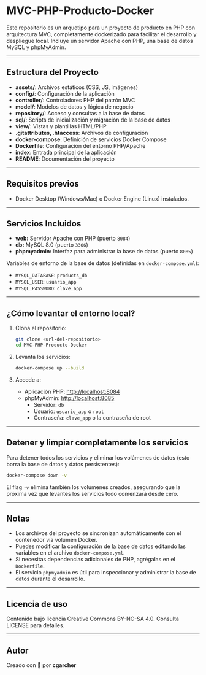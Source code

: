 # MVC-PHP-Producto-Docker

Este repositorio es un arquetipo para un proyecto de producto en PHP con arquitectura MVC, completamente dockerizado para facilitar el desarrollo y despliegue local. Incluye un servidor Apache con PHP, una base de datos MySQL y phpMyAdmin.

---

## Estructura del Proyecto


- **assets/**: Archivos estáticos (CSS, JS, imágenes)
- **config/**: Configuración de la aplicación
- **controller/**: Controladores PHP del patrón MVC
- **model/**: Modelos de datos y lógica de negocio
- **repository/**: Acceso y consultas a la base de datos
- **sql/**: Scripts de inicialización y migración de la base de datos
- **view/**: Vistas y plantillas HTML/PHP
- **.gitattributes, .htaccess**: Archivos de configuración
- **docker-compose**: Definición de servicios Docker Compose
- **Dockerfile**: Configuración del entorno PHP/Apache
- **index**: Entrada principal de la aplicación
- **README**: Documentación del proyecto

---

## Requisitos previos

- Docker Desktop (Windows/Mac) o Docker Engine (Linux) instalados.

---

## Servicios Incluidos

- **web:** Servidor Apache con PHP (puerto `8084`)
- **db:** MySQL 8.0 (puerto `3306`)
- **phpmyadmin:** Interfaz para administrar la base de datos (puerto `8085`)

Variables de entorno de la base de datos (definidas en `docker-compose.yml`):

- `MYSQL_DATABASE`: `products_db`
- `MYSQL_USER`: `usuario_app`
- `MYSQL_PASSWORD`: `clave_app`

---

## ¿Cómo levantar el entorno local?

1. Clona el repositorio:
   ```bash
   git clone <url-del-repositorio>
   cd MVC-PHP-Producto-Docker
   ```

2. Levanta los servicios:
   ```bash
   docker-compose up --build
   ```

3. Accede a:
   - Aplicación PHP: [http://localhost:8084](http://localhost:8084)
   - phpMyAdmin: [http://localhost:8085](http://localhost:8085)
     - Servidor: `db`
     - Usuario: `usuario_app` o `root`
     - Contraseña: `clave_app` o la contraseña de root

---

## Detener y limpiar completamente los servicios

Para detener todos los servicios y eliminar los volúmenes de datos (esto borra la base de datos y datos persistentes):

```bash
docker-compose down -v
```

El flag `-v` elimina también los volúmenes creados, asegurando que la próxima vez que levantes los servicios todo comenzará desde cero.

---

## Notas

- Los archivos del proyecto se sincronizan automáticamente con el contenedor vía volumen Docker.
- Puedes modificar la configuración de la base de datos editando las variables en el archivo `docker-compose.yml`.
- Si necesitas dependencias adicionales de PHP, agrégalas en el `Dockerfile`.
- El servicio `phpmyadmin` es útil para inspeccionar y administrar la base de datos durante el desarrollo.

---

## Licencia de uso

Contenido bajo licencia Creative Commons BY-NC-SA 4.0. Consulta LICENSE para detalles.

---

## Autor

Creado con 🎾 por **cgarcher**
